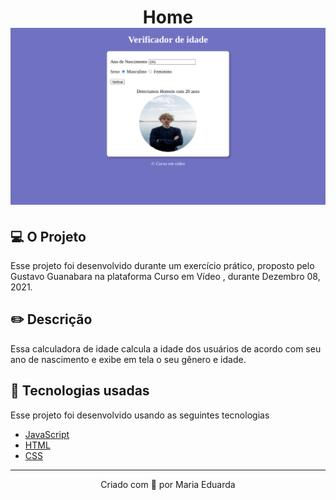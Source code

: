 <h1 align="center">
  Home
<img alt="Home" title="Home" src="imagem-projeto/projeto.png">
</h1>

## 💻 O Projeto

Esse projeto foi desenvolvido durante um exercício prático, proposto pelo Gustavo Guanabara na plataforma Curso em Vídeo , durante Dezembro 08, 2021. 

## ✏️ Descrição

Essa calculadora de idade calcula a idade dos usuários de acordo com seu ano de nascimento e exibe em tela o seu gênero e idade.

## 🧪 Tecnologias usadas

Esse projeto foi desenvolvido usando as seguintes tecnologias
- [JavaScript](https://developer.mozilla.org/pt-BR/docs/Web/JavaScript)
- [HTML](https://www.w3.org/html/)
- [CSS](https://developer.mozilla.org/pt-BR/docs/Web/CSS)


---
<p align="center">Criado com 💜 por Maria Eduarda</p>
 
